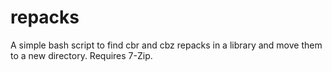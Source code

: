 # repacks
A simple bash script to find cbr and cbz repacks in a library and move them to a new directory. Requires 7-Zip.
